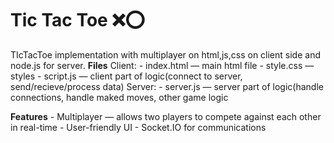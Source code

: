 # Tic Tac Toe ❌⭕

TIcTacToe implementation with multiplayer on html,js,css on client side and node.js for server.
**Files**
Client:
    - index.html — main html file
    - style.css — styles
    - script.js — client part of logic(connect to server, send/recieve/process data)
Server:
    - server.js — server part of logic(handle connections, handle maked moves, other game logic
    
**Features**
    - Multiplayer — allows two players to compete against each other in real-time
    - User-friendly UI
    - Socket.IO for communications

